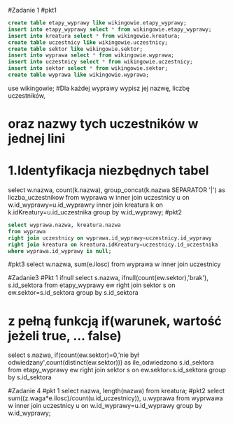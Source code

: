 #Zadanie 1
#pkt1
```sql
create table etapy_wyprawy like wikingowie.etapy_wyprawy;
insert into etapy_wyprawy select * from wikingowie.etapy_wyprawy;
insert into kreatura select * from wikingowie.kreatura;
create table uczestnicy like wikingowie.uczestnicy;
create table sektor like wikingowie.sektor;
insert into wyprawa select * from wikingowie.wyprawa;
insert into uczestnicy select * from wikingowie.uczestnicy;
insert into sektor select * from wikingowie.sektor;
create table wyprawa like wikingowie.wyprawa;
```
use wikingowie;
#Dla każdej wyprawy wypisz jej nazwę, liczbę uczestników,
# oraz nazwy tych uczestników w jednej lini
# 1.Identyfikacja niezbędnych tabel
select w.nazwa, count(k.nazwa), 
group_concat(k.nazwa SEPARATOR '|') as liczba_uczestnikow
from wyprawa w
inner join uczestnicy u on w.id_wyprawy=u.id_wyprawry
inner join kreatura k on k.idKreatury=u.id_uczestnika
group by w.id_wyprawy;
#pkt2
```sql
select wyprawa.nazwa, kreatura.nazwa
from wyprawa  
right join uczestnicy on wyprawa.id_wyprawy=uczestnicy.id_wyprawy
right join kreatura on kreatura.idKreatury=uczestnicy.id_uczestnika
where wyprawa.id_wyprawy is null;
```
#pkt3
select w.nazwa, sum(e.ilosc) 
from wyprawa w
inner join uczestnicy 

#Zadanie3
#Pkt 1 ifnull
select s.nazwa, ifnull(count(ew.sektor),'brak'), s.id_sektora
from etapy_wyprawy ew
right join sektor s on ew.sektor=s.id_sektora
group by s.id_sektora
# z pełną funkcją if(warunek, wartość jeżeli true, ... false)
select s.nazwa, 
if(count(ew.sektor)=0,'nie był odwiedzany',count(distinct(ew.sektor))) as ile_odwiedzono s.id_sektora 
from etapy_wyprawy ew
right join sektor s on ew.sektor=s.id_sektora
group by s.id_sektora

#Zadanie 4
#pkt 1
select nazwa, length(nazwa) from kreatura;
#pkt2
select sum((z.waga*e.ilosc)/count(u.id_uczestnicy)), u.wyprawa
from wyprwawa w inner join uczestnicy u on w.id_wyprawy=u.id_wyprawy
group by w.id_wyprawy;
